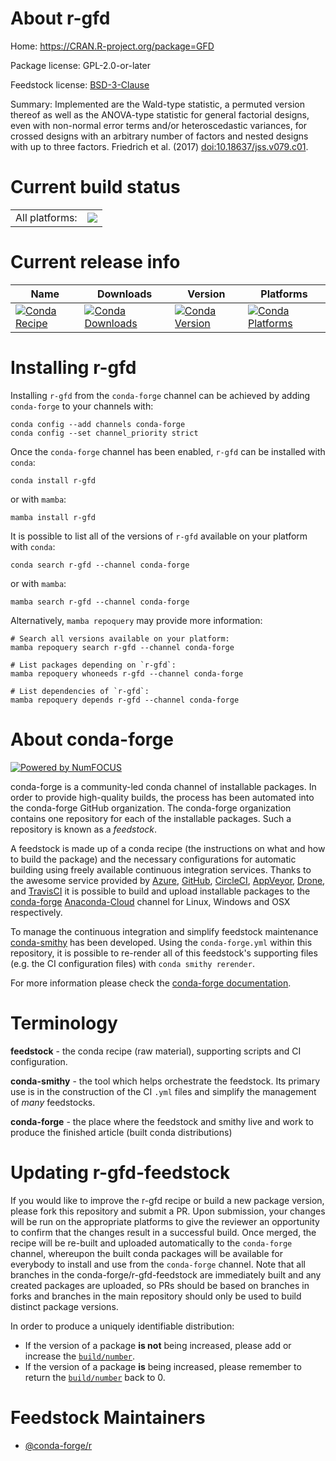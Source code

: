 About r-gfd
===========

Home: https://CRAN.R-project.org/package=GFD

Package license: GPL-2.0-or-later

Feedstock license: [BSD-3-Clause](https://github.com/conda-forge/r-gfd-feedstock/blob/main/LICENSE.txt)

Summary: Implemented are the Wald-type statistic, a permuted version thereof as well as the ANOVA-type statistic for general factorial designs, even with non-normal error terms and/or heteroscedastic variances, for crossed designs with an arbitrary number of factors and nested designs with up to three factors. Friedrich et al. (2017) <doi:10.18637/jss.v079.c01>.

Current build status
====================


<table><tr><td>All platforms:</td>
    <td>
      <a href="https://dev.azure.com/conda-forge/feedstock-builds/_build/latest?definitionId=14461&branchName=main">
        <img src="https://dev.azure.com/conda-forge/feedstock-builds/_apis/build/status/r-gfd-feedstock?branchName=main">
      </a>
    </td>
  </tr>
</table>

Current release info
====================

| Name | Downloads | Version | Platforms |
| --- | --- | --- | --- |
| [![Conda Recipe](https://img.shields.io/badge/recipe-r--gfd-green.svg)](https://anaconda.org/conda-forge/r-gfd) | [![Conda Downloads](https://img.shields.io/conda/dn/conda-forge/r-gfd.svg)](https://anaconda.org/conda-forge/r-gfd) | [![Conda Version](https://img.shields.io/conda/vn/conda-forge/r-gfd.svg)](https://anaconda.org/conda-forge/r-gfd) | [![Conda Platforms](https://img.shields.io/conda/pn/conda-forge/r-gfd.svg)](https://anaconda.org/conda-forge/r-gfd) |

Installing r-gfd
================

Installing `r-gfd` from the `conda-forge` channel can be achieved by adding `conda-forge` to your channels with:

```
conda config --add channels conda-forge
conda config --set channel_priority strict
```

Once the `conda-forge` channel has been enabled, `r-gfd` can be installed with `conda`:

```
conda install r-gfd
```

or with `mamba`:

```
mamba install r-gfd
```

It is possible to list all of the versions of `r-gfd` available on your platform with `conda`:

```
conda search r-gfd --channel conda-forge
```

or with `mamba`:

```
mamba search r-gfd --channel conda-forge
```

Alternatively, `mamba repoquery` may provide more information:

```
# Search all versions available on your platform:
mamba repoquery search r-gfd --channel conda-forge

# List packages depending on `r-gfd`:
mamba repoquery whoneeds r-gfd --channel conda-forge

# List dependencies of `r-gfd`:
mamba repoquery depends r-gfd --channel conda-forge
```


About conda-forge
=================

[![Powered by
NumFOCUS](https://img.shields.io/badge/powered%20by-NumFOCUS-orange.svg?style=flat&colorA=E1523D&colorB=007D8A)](https://numfocus.org)

conda-forge is a community-led conda channel of installable packages.
In order to provide high-quality builds, the process has been automated into the
conda-forge GitHub organization. The conda-forge organization contains one repository
for each of the installable packages. Such a repository is known as a *feedstock*.

A feedstock is made up of a conda recipe (the instructions on what and how to build
the package) and the necessary configurations for automatic building using freely
available continuous integration services. Thanks to the awesome service provided by
[Azure](https://azure.microsoft.com/en-us/services/devops/), [GitHub](https://github.com/),
[CircleCI](https://circleci.com/), [AppVeyor](https://www.appveyor.com/),
[Drone](https://cloud.drone.io/welcome), and [TravisCI](https://travis-ci.com/)
it is possible to build and upload installable packages to the
[conda-forge](https://anaconda.org/conda-forge) [Anaconda-Cloud](https://anaconda.org/)
channel for Linux, Windows and OSX respectively.

To manage the continuous integration and simplify feedstock maintenance
[conda-smithy](https://github.com/conda-forge/conda-smithy) has been developed.
Using the ``conda-forge.yml`` within this repository, it is possible to re-render all of
this feedstock's supporting files (e.g. the CI configuration files) with ``conda smithy rerender``.

For more information please check the [conda-forge documentation](https://conda-forge.org/docs/).

Terminology
===========

**feedstock** - the conda recipe (raw material), supporting scripts and CI configuration.

**conda-smithy** - the tool which helps orchestrate the feedstock.
                   Its primary use is in the construction of the CI ``.yml`` files
                   and simplify the management of *many* feedstocks.

**conda-forge** - the place where the feedstock and smithy live and work to
                  produce the finished article (built conda distributions)


Updating r-gfd-feedstock
========================

If you would like to improve the r-gfd recipe or build a new
package version, please fork this repository and submit a PR. Upon submission,
your changes will be run on the appropriate platforms to give the reviewer an
opportunity to confirm that the changes result in a successful build. Once
merged, the recipe will be re-built and uploaded automatically to the
`conda-forge` channel, whereupon the built conda packages will be available for
everybody to install and use from the `conda-forge` channel.
Note that all branches in the conda-forge/r-gfd-feedstock are
immediately built and any created packages are uploaded, so PRs should be based
on branches in forks and branches in the main repository should only be used to
build distinct package versions.

In order to produce a uniquely identifiable distribution:
 * If the version of a package **is not** being increased, please add or increase
   the [``build/number``](https://docs.conda.io/projects/conda-build/en/latest/resources/define-metadata.html#build-number-and-string).
 * If the version of a package **is** being increased, please remember to return
   the [``build/number``](https://docs.conda.io/projects/conda-build/en/latest/resources/define-metadata.html#build-number-and-string)
   back to 0.

Feedstock Maintainers
=====================

* [@conda-forge/r](https://github.com/conda-forge/r/)

